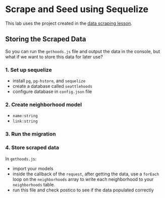 # Scrape and Seed using Sequelize

This lab uses the project created in the [data scraping lesson](https://gawdiseattle.gitbooks.io/wdi/content/02-js-jquery/js-data-scraping/readme.html).

## Storing the Scraped Data

So you can run the `gethoods.js` file and output the data in the console, but what if we want to store this data for later use?

### 1. Set up sequelize
* install `pg`, `pg-hstore`, and `sequelize`
* create a database called `seattlehoods`
* configure database in `config.json` file

### 2. Create neighborhood model
* `name:string`
* `link:string`

### 3. Run the migration

### 4. Store scraped data

In `gethoods.js`:
* import your models
* inside the callback of the `request`, after getting the data, use a `forEach` loop on the `neighborhoods` array to write each neighborhood to your `neighborhoods` table.
* run this file and check postico to see if the data populated correctly
